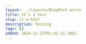 ```yaml
---
layout: ../layouts/BlogPost.astro
title: It's a test
slug: it-a-test
description: Testing
tags: []
added: 2024-11-23T01:42:32.308Z
---
```



